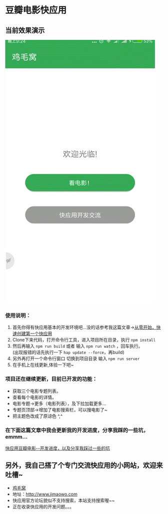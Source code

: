 # 豆瓣电影快应用
## 当前效果演示
![image](https://github.com/jimaowo/douban/blob/master/demo.gif)


### 使用说明：
1. 首先你得有快应用基本的开发环境吧...没的话参考我这篇文章->[从零开始，快速创建第一个快应用](http://www.jimaowo.com/article/1)
2. Clone下来代码，打开命令行工具，进入项目所在目录，执行 `npm install`
3. 然后再输入 `npm run build` 或者 输入 `npm run watch` ，回车执行。  
(出现报错的话先执行一下 `hap update --force`，再build)
4. 另外再打开一个命令行窗口 切换到项目目录 输入 `npm run server`
5. 在手机上在线更新,体验一下吧~


### 项目还在继续更新，目前已开发的功能：
- 获取三个电影专题列表。
- 查看每个电影的详情。
- 电影专题->更多（电影列表），及下拉加载更多...
- 专题页顶部->增加了电影搜索栏，可以搜电影了~
- 把主题色改成了原谅色 ^,^


### 在下面这篇文章中我会更新我的开发进度，分享我踩的一些坑，emmm...
[快应用豆瓣电影--开发进度，以及分享我踩过一些的坑 ](http://www.jimaowo.com/article/7)


## 另外，我自己搭了个专门交流快应用的小网站，欢迎来吐槽~
- [鸡毛窝](http://www.jimaowo.com)
- 地址：http://www.jimaowo.com
- 快应用官方论坛貌似不支持搜索，本站支持搜索喔~~
- 正在收录快应用的开发问题。。。
